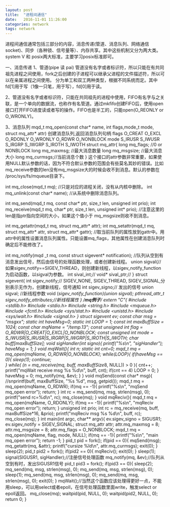 ```yaml
---
layout: post
title:  "进程间通信"
date:   2016-11-01 11:26:00
categories: network
tags: network
---
```


进程间通信通常包括三部分的内容，消息传递(管道、消息队列、网络通信socket)、同步（各种锁、信号量等）、内存共享。其中这些机制又分为两大类。
system V 和 posix两大标准，主要学习posix标准即可。

一、消息传递
1、管道(pipe 读 pai)
管道没有名字或者标识符，所以只能在有共同祖先进程之间使用，fork之后创建的子进程可以继承父进程的文件描述符，所以可以在亲属进程之间使用。
分为单工和双工两种类型，根据不同系统而定。其中 fd[1]用于写（1像一只笔，用于写），fd[0]用于读。

2、管道没有名字或者标识符，只能在共同祖先的进程中使用，FIFO有名字与之关联，是一个单向的数据流，也称作有名管道。通过mkfifo创建FIFO后，使用open接口打开FIFO进度读或者写的操作。FIFO也是半工的，只能open(O_REONLY or O_WRONLY)。


3、消息队列
     mqd_t mq_open(const char* name, int flags,mode_t mode, struct mq_attr* attr) 创建消息队列,返回消息队列句柄
     flags O_CREAT O_EXCL O_RDONLY O_WRONLY O_RDWR O_NONBLOCK
     mode S_IRUSR S_IWUSR S_IRGRP S_IWGRP S_IROTH S_IWOTH
     struct mq_attr{
            long mq_flags; //0 or NONBLOCK
            long mq_maxmsg; //最大消息数量
            long mq_msgsize; //最大消息大小
            long mq_curmsgs;//当前消息个数
    }
     这个接口的attr参数非常重要，如果使用NULL默认参数的话，因为不符合默认参数的范围会有些莫名其妙的错误。比如mq_receive参数的len没有mq_msgsize大的时候会收不到消息。默认的参数在 /proc/sys/fs/mqueue目录下。

int mq_close(mqd_t mq); //只是对应的进程关闭，没有从内核中删除。
int mq_unlink(const char* name); //从系统中删除消息队列。

int mq_send(mqd_t mq, const char* ptr, size_t len, unsigned int prio);
int mq_receive(mqd_t mq, char* ptr, size_t len, unsigned int* prio); //注意这里的len是指ptr指向空间的大小，如果这个值小于 mq_msgsize则收不到消息。

int mq_getattr(mqd_t mq, struct mq_attr* attr);
int mq_setattr(mqd_t mq, struct mq_attr* attr, struct mq_attr* gattr); //取当前队列的属性放到gattr中。用attr中的属性设置消息队列属性。只能设置mq_flags，其他属性在创建消息队列时确定后不能修改了。

int mq_notify(mqd _t mq, const struct sigevent* notification); //队列从空到有消息发出信号，然后由信号的处理函数处理，或者创建新线程。
union sigval{//如果sigev_notify==SIGEV_THREAD，则创建新线程，以sigev_notify_function为启动函数，以sigval为参数。
     int sival_int;//
     void* sival_ptr;//
}
struct sigevent{
     int sigev_notify;// SIGEV_NONE, SIGEV_THREAD, SIGEV_SIGNAL,分别表示无作为，创建新线程，信号通知
     int sigev_signo;// 发出的信号
     union sigval; //新线程参数
     void (*sigev_notify_function)(union sigval);
     pthread_attr_t *sigev_notify_attributes;//新线程属性
}
/**********mq例子*********/
extern "C"{
    #include <stdlib.h>
    #include <stdio.h>
    #include <string.h>
    #include <mqueue.h>
    #include <fcntl.h>
    #include <sys/stat.h>
    #include <unistd.h>
    #include <sys/wait.h>
    #include <signal.h>
}
struct sigevent ev;
const char* msg = "msgxx";
static int haveMsg=0;
static int LOOP = 1;
const int maxBuffSize = 1024;
const char* mqName = "/temp.13";
const unsigned int flag = O_RDWR|O_CREAT|O_EXCL|O_NONBLOCK;
const unsigned int mode = S_IWUSR|S_IRUSR|S_IRGRP|S_IWGRP|S_IROTH|S_IWOTH;
char buff[maxBuffSize];
void sigHandler(int signo){
    printf("%s\n", "sigHandler");
    haveMsg = 1;
}
void mqWait(){
    int n;
    static int cnt=0;
    mqd_t mq = mq_open(mqName, O_RDWR|O_NONBLOCK);
    while(LOOP){
        if(haveMsg == 0){
            sleep(1);
            continue;    
        }
        while( (n = mq_receive(mq, buff, maxBuffSize*8, NULL))  > 0 ){
            cnt++;
            printf("mqWait receive msg %s %d\n", buff, cnt);
            if(cnt == 4) LOOP = 0;
        }
        haveMsg = 0;
        mq_notify(mq, &ev);
    }
}
void mqSend(const char* msg){
    //snprintf(buff, maxBuffSize, "%s %d", msg, getpid());
    mqd_t mq = mq_open(mqName, O_RDWR);
    if(mq == -1){
        printf("%s\n", "mqSend mq_open error");
        return;
    }
    int rc = mq_send(mq, msg, strlen(msg), 0);
    printf("send rc=%d\n", rc);
    mq_close(mq);
}
void mqReciv(){
    mqd_t mq = mq_open(mqName, O_RDONLY);
    if(mq == -1){
        printf("%s\n", "mqReciv mq_open error");
        return;
    }
    unsigned int prio;
    int rc = mq_receive(mq, buff, maxBuffSize*16, &prio);
    printf("mqReciv msg %s %d\n", buff, rc);
    mq_close(mq);
}
int main(int argc, char** argv){
    ev.sigev_signo = SIGUSR1;
    ev.sigev_notify = SIGEV_SIGNAL;
    struct mq_attr attr;
    attr.mq_maxmsg = 8;
    attr.mq_msgsize = 8;
    attr.mq_flags = O_NONBLOCK;
    mqd_t mq = mq_open(mqName, flag, mode, NULL);
    if(mq == -1){
        printf("%s\n", "main mq_open error");
        return -1;
    }
    pid_t pid = fork();
    if(pid == 0){
        mqSend(msg);
        mq_getattr(mq, &attr);
        printf("cursize %ld\n", attr.mq_curmsgs);
        exit(0);
    }
    sleep(2);
    pid_t pid2 = fork();
    if(pid2 == 0){
        mqReciv();
        exit(0);
    }
    sleep(1);
    signal(SIGUSR1, sigHandler);//注册信号处理函数
    mq_notify(mq, &ev);//队列从空到有时，发出SIGUSR1信号
    pid_t pid3 = fork();
    if(pid3 == 0){
        sleep(2);
        mq_send(mq, msg, strlen(msg), 0);
        mq_send(mq, msg, strlen(msg), 0);
        sleep(1);
        mq_send(mq, msg, strlen(msg), 0);
        mq_send(mq, msg, strlen(msg), 0);
        exit(0);
    }
    mqWait();//当然这个函数应该处理得更好一点，不能用sleep，可以用select或者epoll，在信号处理函数里面write，触发select or epoll返回。
    mq_close(mq);
    waitpid(pid, NULL, 0);
    waitpid(pid2, NULL, 0);
    return 0;
}